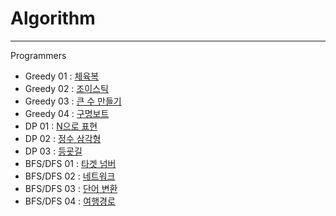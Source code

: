 # Algorithm

---

Programmers 

- Greedy 01 : [체육복](https://programmers.co.kr/learn/courses/30/lessons/42862)
- Greedy 02 : [조이스틱](https://programmers.co.kr/learn/courses/30/lessons/42860)
- Greedy 03 : [큰 수 만들기](https://programmers.co.kr/learn/courses/30/lessons/42883)
- Greedy 04 : [구명보트](https://programmers.co.kr/learn/courses/30/lessons/42885)  
- DP 01 : [N으로 표현](https://programmers.co.kr/learn/courses/30/lessons/42895)
- DP 02 : [정수 삼각형](https://programmers.co.kr/learn/courses/30/lessons/43105)
- DP 03 : [등굣길](https://programmers.co.kr/learn/courses/30/lessons/42898)
- BFS/DFS 01 : [타겟 넘버](https://programmers.co.kr/learn/courses/30/lessons/43165)
- BFS/DFS 02 : [네트워크](https://programmers.co.kr/learn/courses/30/lessons/43162)
- BFS/DFS 03 : [단어 변환](https://programmers.co.kr/learn/courses/30/lessons/43163)
- BFS/DFS 04 : [여행경로](https://programmers.co.kr/learn/courses/30/lessons/43164)
